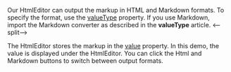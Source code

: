 Our HtmlEditor can output the markup in HTML and Markdown formats. To specify the format, use the [valueType](/Documentation/ApiReference/UI_Components/dxHtmlEditor/Configuration/#valueType) property. If you use Markdown, import the Markdown converter as described in the **valueType** article.
<--split-->

The HtmlEditor stores the markup in the [value](/Documentation/ApiReference/UI_Components/dxHtmlEditor/Configuration/#value) property. In this demo, the value is displayed under the HtmlEditor. You can click the Html and Markdown buttons to switch between output formats.

